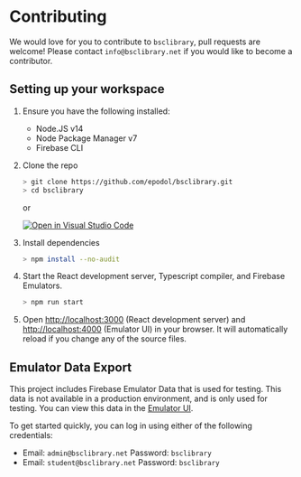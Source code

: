 # Contributing

We would love for you to contribute to `bsclibrary`, pull requests are welcome! Please contact `info@bsclibrary.net` if you would like to become a contributor.

## Setting up your workspace

1. Ensure you have the following installed:

   - Node.JS v14
   - Node Package Manager v7
   - Firebase CLI

1. Clone the repo

   ```sh
   > git clone https://github.com/epodol/bsclibrary.git
   > cd bsclibrary
   ```

   or

   [![Open in Visual Studio Code](https://open.vscode.dev/badges/open-in-vscode.svg)](https://open.vscode.dev/epodol/bsclibrary)

1. Install dependencies

   ```sh
   > npm install --no-audit
   ```

1. Start the React development server, Typescript compiler, and Firebase Emulators.

   ```sh
   > npm run start
   ```

1. Open [http://localhost:3000](http://localhost:3000) (React development server) and [http://localhost:4000](http://localhost:4000) (Emulator UI) in your browser. It will automatically reload if you change any of the source files.

## Emulator Data Export

This project includes Firebase Emulator Data that is used for testing. This data is not available in a production environment, and is only used for testing. You can view this data in the [Emulator UI](http://localhost:4000).

To get started quickly, you can log in using either of the following credentials:

- Email: `admin@bsclibrary.net` Password: `bsclibrary`
- Email: `student@bsclibrary.net` Password: `bsclibrary`
